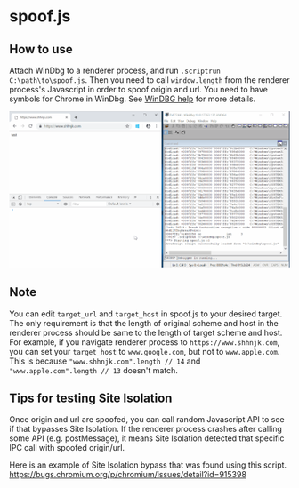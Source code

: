 # spoof.js

## How to use
Attach WinDbg to a renderer process, and run `.scriptrun C:\path\to\spoof.js`. Then you need to call `window.length` from the renderer process's Javascript in order to spoof origin and url. You need to have symbols for Chrome in WinDbg. See [WinDBG help](https://www.chromium.org/developers/how-tos/debugging-on-windows/windbg-help) for more details.

![](demo.gif)

## Note
You can edit `target_url` and `target_host` in spoof.js to your desired target. The only requirement is that the length of original scheme and host in the renderer process should be same to the length of target scheme and host.
For example, if you navigate renderer process to `https://www.shhnjk.com`, you can set your `target_host` to `www.google.com`, but not to `www.apple.com`. This is because `"www.shhnjk.com".length // 14` and `"www.apple.com".length // 13` doesn't match.

## Tips for testing Site Isolation
Once origin and url are spoofed, you can call random Javascript API to see if that bypasses Site Isolation. If the renderer process crashes after calling some API (e.g. postMessage), it means Site Isolation detected that specific IPC call with spoofed origin/url.

Here is an example of Site Isolation bypass that was found using this script.
https://bugs.chromium.org/p/chromium/issues/detail?id=915398
